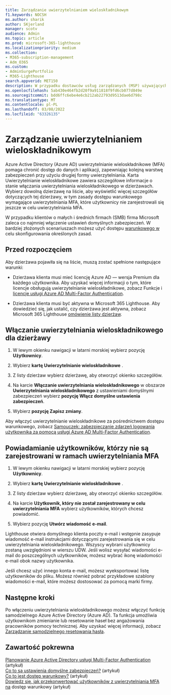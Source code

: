 ```yaml
---
title: Zarządzanie uwierzytelnianiem wieloskładnikowym
f1.keywords: NOCSH
ms.author: sharik
author: SKjerland
manager: scotv
audience: Admin
ms.topic: article
ms.prod: microsoft-365-lighthouse
ms.localizationpriority: medium
ms.collection:
- M365-subscription-management
- Adm_O365
ms.custom:
- AdminSurgePortfolio
- M365-Lighthouse
search.appverid: MET150
description: W przypadku dostawców usług zarządzanych (MSP) używających Microsoft 365 Lighthouse, dowiedz się, jak zarządzać uwierzytelnianiem wieloskładnikowym.
ms.openlocfilehash: 5ab430e464fb2d20f9a911818f9fd6cb077d849e
ms.sourcegitcommit: bdd6ffc6ebe4e6cb212ab22793d9513dae6d798c
ms.translationtype: MT
ms.contentlocale: pl-PL
ms.lasthandoff: 03/08/2022
ms.locfileid: "63326135"
---
```

# <a name="manage-multifactor-authentication"></a>Zarządzanie uwierzytelnianiem wieloskładnikowym

Azure Active Directory (Azure AD) uwierzytelnianie wieloskładnikowe (MFA) pomaga chronić dostęp do danych i aplikacji, zapewniając kolejną warstwę zabezpieczeń przy użyciu drugiej formy uwierzytelniania. Karta Uwierzytelnianie wieloskładnikowe zawiera szczegółowe informacje o stanie włączania uwierzytelniania wieloskładnikowego w dzierżawach. Wybierz dowolną dzierżawę na liście, aby wyświetlić więcej szczegółów dotyczących tej dzierżawy, w tym zasady dostępu warunkowego wymagające uwierzytelniania MFA, które użytkownicy nie zarejestrowali się jeszcze w celu uwierzytelniania MFA.

W przypadku klientów o małych i średnich firmach (SMB) firma Microsoft zaleca co najmniej włączenie [](/azure/active-directory/fundamentals/concept-fundamentals-security-defaults) ustawień domyślnych zabezpieczeń. W bardziej złożonych scenariuszach możesz użyć dostępu [warunkowego w](/azure/active-directory/conditional-access/overview) celu skonfigurowania określonych zasad.

## <a name="before-you-begin"></a>Przed rozpoczęciem

Aby dzierżawa pojawiła się na liście, muszą zostać spełnione następujące warunki:

- Dzierżawa klienta musi mieć licencję Azure AD — wersja Premium dla każdego użytkownika. Aby uzyskać więcej informacji o tym, które licencje obsługują uwierzytelnianie wieloskładnikowe, zobacz Funkcje i [licencje usługi Azure AD Multi-Factor Authentication](/azure/active-directory/authentication/concept-mfa-licensing).

- Dzierżawa klienta musi być aktywna w Microsoft 365 Lighthouse. Aby dowiedzieć się, jak ustalić, czy dzierżawa jest aktywna, zobacz Microsoft 365 Lighthouse [omówienie listy dzierżaw](/microsoft-365/lighthouse/m365-lighthouse-tenant-list-overview).

## <a name="enable-mfa-for-a-tenant"></a>Włączanie uwierzytelniania wieloskładnikowego dla dzierżawy

1. W lewym okienku nawigacji w latarni morskiej wybierz pozycję **Użytkownicy**.

2. Wybierz **kartę Uwierzytelnianie wieloskładnikowe** .

3. Z listy dzierżaw wybierz dzierżawę, aby otworzyć okienko szczegółów.

4. Na karcie **Włączanie uwierzytelniania wieloskładnikowego** w obszarze **Uwierzytelniania wieloskładnikowego** z ustawieniami domyślnymi zabezpieczeń wybierz **pozycję Włącz domyślne ustawienia zabezpieczeń**.

5. Wybierz **pozycję Zapisz zmiany**.

Aby włączyć uwierzytelnianie wieloskładnikowe za pośrednictwem dostępu warunkowego, zobacz [Samouczek: zabezpieczanie zdarzeń logowania użytkownika za pomocą usługi Azure AD Multi-Factor Authentication](/azure/active-directory/authentication/tutorial-enable-azure-mfa).

## <a name="notify-users-who-arent-registered-for-mfa"></a>Powiadamianie użytkowników, którzy nie są zarejestrowani w ramach uwierzytelniania MFA

1. W lewym okienku nawigacji w latarni morskiej wybierz pozycję **Użytkownicy**.

2. Wybierz **kartę Uwierzytelnianie wieloskładnikowe** .

3. Z listy dzierżaw wybierz dzierżawę, aby otworzyć okienko szczegółów.

4. Na karcie **Użytkownik, który nie został zarejestrowany w celu uwierzytelniania MFA** wybierz użytkowników, których chcesz powiadomić.

5. Wybierz pozycję **Utwórz wiadomość e-mail**.

Lighthouse otwiera domyślnego klienta poczty e-mail i wstępnie zasypuje wiadomość e-mail instrukcjami dotyczącymi zarejestrowania się w celu uwierzytelniania wieloskładnikowego. Wszyscy wybrani użytkownicy zostaną uwzględnioni w wierszu UDW. Jeśli wolisz wysyłać wiadomości e-mail do poszczególnych użytkowników, możesz wybrać ikonę wiadomości e-mail obok nazwy użytkownika.

Jeśli chcesz użyć innego konta e-mail, możesz wyeksportować listę użytkowników do pliku. Możesz również pobrać przykładowe szablony wiadomości e-mail, które możesz dostosować za pomocą  marki firmy.

## <a name="next-steps"></a>Następne kroki

Po włączeniu uwierzytelniania wieloskładnikowego możesz włączyć funkcję samodzielnego Azure Active Directory (Azure AD). Ta funkcja umożliwia użytkownikom zmienianie lub resetowanie haseł bez angażowania pracowników pomocy technicznej. Aby uzyskać więcej informacji, zobacz [Zarządzanie samodzielnego resetowania hasła](m365-lighthouse-manage-sspr.md).

## <a name="related-content"></a>Zawartość pokrewna

[Planowanie Azure Active Directory usługi Multi-Factor Authentication](/azure/active-directory/authentication/howto-mfa-getstarted) (artykuł)\
[Co to są ustawienia domyślne zabezpieczeń?](/azure/active-directory/fundamentals/concept-fundamentals-security-defaults) (artykuł)\
[Co to jest dostęp warunkowy?](/azure/active-directory/conditional-access/overview) (artykuł)\
[Dowiedz się, jak przekonwertować użytkowników z uwierzytelniania MFA na](/azure/active-directory/authentication/howto-mfa-getstarted#convert-users-from-per-user-mfa-to-conditional-access-based-mfa) dostęp warunkowy (artykuł)
